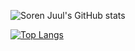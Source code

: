 ![Soren Juul's GitHub stats](https://github-readme-stats.vercel.app/api?username=sorenjuul&count_private=true&show_icons=true&hide=issues,contribs)

[![Top Langs](https://github-readme-stats.vercel.app/api/top-langs/?username=sorenjuul&layout=compact)](https://github.com/sorenjuul/github-readme-stats)
